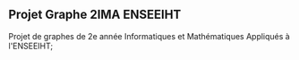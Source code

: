 ## Projet Graphe 2IMA ENSEEIHT

Projet de graphes de 2e année Informatiques et Mathématiques Appliqués à l'ENSEEIHT;
